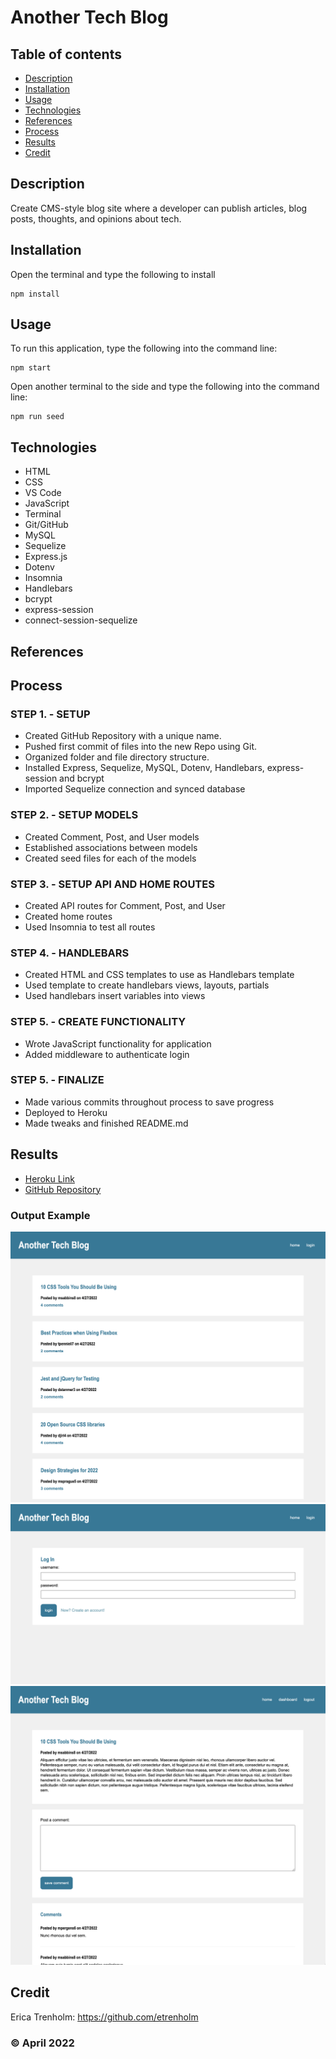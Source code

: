 # Another Tech Blog

## Table of contents
* [Description](#description)
* [Installation](#installation)
* [Usage](#usage)
* [Technologies](#technologies)
* [References](#references)
* [Process](#process)
* [Results](#results)
* [Credit](#credit)

## Description
Create CMS-style blog site where a developer can publish articles, blog posts, thoughts, and opinions about tech.

## Installation
Open the terminal and type the following to install
```
npm install
```

## Usage
To run this application, type the following into the command line:

```
npm start
``` 

Open another terminal to the side and type the following into the command line:

```
npm run seed
``` 

## Technologies
* HTML
* CSS
* VS Code
* JavaScript
* Terminal
* Git/GitHub
* MySQL
* Sequelize
* Express.js
* Dotenv
* Insomnia
* Handlebars
* bcrypt
* express-session
* connect-session-sequelize

## References

## Process
### STEP 1. - SETUP
* Created GitHub Repository with a unique name.
* Pushed first commit of files into the new Repo using Git.
* Organized folder and file directory structure.
* Installed Express, Sequelize, MySQL, Dotenv, Handlebars, express-session and bcrypt
* Imported Sequelize connection and synced database

### STEP 2. - SETUP MODELS
* Created Comment, Post, and User models
* Established associations between models
* Created seed files for each of the models

### STEP 3. - SETUP API AND HOME ROUTES
* Created API routes for Comment, Post, and User
* Created home routes
* Used Insomnia to test all routes 

### STEP 4. - HANDLEBARS
* Created HTML and CSS templates to use as Handlebars template
* Used template to create handlebars views, layouts, partials
* Used handlebars insert variables into views

### STEP 5. - CREATE FUNCTIONALITY
* Wrote JavaScript functionality for application
* Added middleware to authenticate login

### STEP 5. - FINALIZE
* Made various commits throughout process to save progress
* Deployed to Heroku
* Made tweaks and finished README.md

## Results
* [Heroku Link](https://desolate-reaches-38004.herokuapp.com/)
* [GitHub Repository](https://github.com/etrenholm/another-tech-blog)

### Output Example
![mockup](/assets/techblog-1.png)
![mockup](/assets/techblog-2.png)
![mockup](/assets/techblog-3.png)

## Credit
Erica Trenholm: https://github.com/etrenholm

### ©️ April 2022